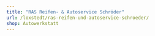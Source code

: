```yaml
---
title: "RAS Reifen- & Autoservice Schröder"
url: /loxstedt/ras-reifen-und-autoservice-schroeder/
shop: Autowerkstatt
---
```

